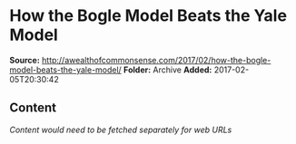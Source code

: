 # How the Bogle Model Beats the Yale Model

**Source:** http://awealthofcommonsense.com/2017/02/how-the-bogle-model-beats-the-yale-model/
**Folder:** Archive
**Added:** 2017-02-05T20:30:42




## Content
*Content would need to be fetched separately for web URLs*
